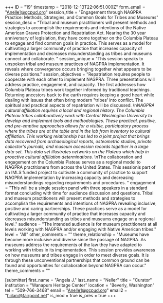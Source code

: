 +++
ID = "19"
timestamp = "2018-12-13T22:06:51.000Z"
form_email = "Anelle1@gcpud.org"
session_title = "Engagement through NAGPRA Practice: Methods, Strategies, and Common Goals for Tribes and Museums"
session_desc = "Tribal and museum practitioners will present methods and strategies to accomplish the requirements and intentions of the Native American Graves Protection and Repatriation Act. Nearing the 30 year anniversary of legislation, they have come together on the Columbia Plateau to engage and find common goals in practice. This serves as a model for cultivating a larger community of practice that increases capacity of implementation and decreases misunderstanding as tribes and museums connect and collaborate.  "
session_unique = "This session speaks to unspoken tribal and museum practices of NAGPRA implementation. It reveals where convergence occurs bringing together what appears to be diverse positions."
session_objectives = "Repatriation requires people to cooperate with each other to implement NAGPRA. Three presentations will address practice, engagement, and capacity. The first addresses how Columbia Plateau tribes work together informed by traditional teachings. Returning ancestors back to the earth requires keeping a good heart while dealing with issues that often bring modern \"tribes' into conflict. The spiritual and practical aspects of repatriation will be discussed. \n*NAGPRA cultural affiliation requires a local and regional history. The Columbia Plateau tribes collaboratively work with Central Washington University to develop and implement tools and methodologies. These practical, positive, and pre-emptive approaches allows for a visible, participatory process where the tribes are at the table and in the lab from inventory to cultural affiliation. This working relationship has led to a joint project that brings data recovered from archaeological reports, osteometric studies, private collector's journals, and museum accession records together in a large data set. This data set illustrates networks on the Plateau which help in proactive cultural affiliation determinations. \n*The collaboration and engagement on the Columbia Plateau serves as a regional model to NAGPRA practitioners from across the United States. This sessionis part of an IMLS funded project to cultivate a community of practice to support NAGPRA implementation by increasing capacity and decreasing misunderstandings regarding requirements and procedures. "
engagement = "This will be a single session panel with three speakers in a standard format concluding with time for audience discussion and questions. Tribal and museum practitioners will present methods and strategies to accomplish the requirements and intentions of NAGPRA revealing inclusive, positive and caring partnerships. These practices serve as a model for cultivating a larger community of practice that increases capacity and decreases misunderstanding as tribes and museums engage on a regional level."
audience = "The intended audience is for museum practitioners at all levels working with NAGPRA and/or engaging with Native American tribes."
level = "All"
other_comments = ""
theme_relationship = "Museums have become more inclusive and diverse since the passage of NAGPRA. As museums address the requirements of the law they have adapted to working with tribes in its implementation. This session provides awareness on how museums and tribes engage in order to meet diverse goals. It is through these unconventional partnerships that common ground can be found and opportunities for collaboration beyond NAGPRA can occur."
theme_comments = ""

[submitter]
first_name = "Angela J."
last_name = "Neller"
title = "Curator"
institution = "Wanapum Heritage Center"
location = "Beverly, Washington"
tel = "509-766-3468"
email = "Anelle1@gcpud.org"
email2 = "hiilani@fairpoint.net"
is_mod = true
is_pres = true
+++
